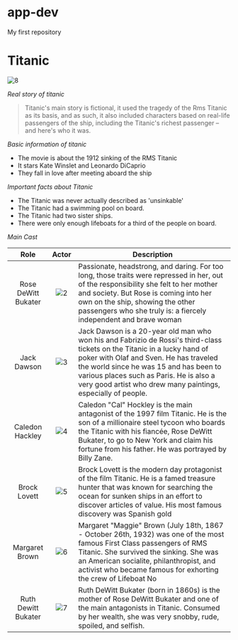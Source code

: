 # app-dev
My first repository

# Titanic
![8](https://github.com/janepyz/app-dev/assets/150878886/73d39c07-0c0e-4ebc-8ce8-87e8fffc0c12)


*Real story of titanic*
> Titanic's main story is fictional, it used the tragedy of the Rms Titanic as its basis, and as such, it also included characters based on real-life passengers of the ship, including the Titanic's richest passenger – and here's who it was.

*Basic information of titanic*
- The movie is about the 1912 sinking of the RMS Titanic
- It stars Kate Winslet and Leonardo DiCaprio
- They fall in love after meeting aboard the ship

*Important facts about Titanic*
- The Titanic was never actually described as 'unsinkable'
- The Titanic had a swimming pool on board.
- The Titanic had two sister ships.
- There were only enough lifeboats for a third of the people on board.

*Main Cast*

|Role|Actor|Description|
|:-:|:-:|---|
|Rose DeWitt Bukater|![2](https://github.com/janepyz/app-dev/assets/150878886/5cd549bb-7b43-4f91-b87b-3b706c82d7e3) |Passionate, headstrong, and daring. For too long, those traits were repressed in her, out of the responsibility she felt to her mother and society. But Rose is coming into her own on the ship, showing the other passengers who she truly is: a fiercely independent and brave woman|
|Jack Dawson| ![3](https://github.com/janepyz/app-dev/assets/150878886/74a0e614-a5e9-4519-a21b-b1092e573c2c) |Jack Dawson is a 20-year old man who won his and Fabrizio de Rossi's third-class tickets on the Titanic in a lucky hand of poker with Olaf and Sven. He has traveled the world since he was 15 and has been to various places such as Paris. He is also a very good artist who drew many paintings, especially of people.
|Caledon Hackley| ![4](https://github.com/janepyz/app-dev/assets/150878886/edd53d7a-5813-4a04-89d7-800c698555a0) |Caledon "Cal" Hockley is the main antagonist of the 1997 film Titanic. He is the son of a millionaire steel tycoon who boards the Titanic with his fiancée, Rose DeWitt Bukater, to go to New York and claim his fortune from his father. He was portrayed by Billy Zane.|
|Brock Lovett|![5](https://github.com/janepyz/app-dev/assets/150878886/947a752b-0129-43fc-a7a1-78fa144dcab8) |Brock Lovett is the modern day protagonist of the film Titanic. He is a famed treasure hunter that was known for searching the ocean for sunken ships in an effort to discover articles of value. His most famous discovery was Spanish gold|
|Margaret Brown|![6](https://github.com/janepyz/app-dev/assets/150878886/c931a28a-8b35-402e-8018-8ff6fc561f35) |Margaret "Maggie" Brown (July 18th, 1867 - October 26th, 1932) was one of the most famous First Class passengers of RMS Titanic. She survived the sinking. She was an American socialite, philanthropist, and activist who became famous for exhorting the crew of Lifeboat No|
|Ruth Dewitt Bukater| ![7](https://github.com/janepyz/app-dev/assets/150878886/668c04f8-acd9-4ec5-846a-9d6a360b7388) |Ruth DeWitt Bukater (born in 1860s) is the mother of Rose DeWitt Bukater and one of the main antagonists in Titanic. Consumed by her wealth, she was very snobby, rude, spoiled, and selfish.|
